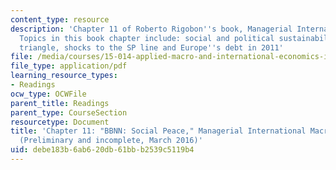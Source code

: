 ```yaml
---
content_type: resource
description: 'Chapter 11 of Roberto Rigobon''s book, Managerial International Macroeconomics.
  Topics in this book chapter include: social and political sustainability, the Latin
  triangle, shocks to the SP line and Europe''s debt in 2011'
file: /media/courses/15-014-applied-macro-and-international-economics-ii-spring-2016/debe183b6ab620db61bbb2539c5119b4_MIT15_014S16_Chapter11.pdf
file_type: application/pdf
learning_resource_types:
- Readings
ocw_type: OCWFile
parent_title: Readings
parent_type: CourseSection
resourcetype: Document
title: 'Chapter 11: "BBNN: Social Peace," Managerial International Macroeconomics
  (Preliminary and incomplete, March 2016)'
uid: debe183b-6ab6-20db-61bb-b2539c5119b4
---
```

